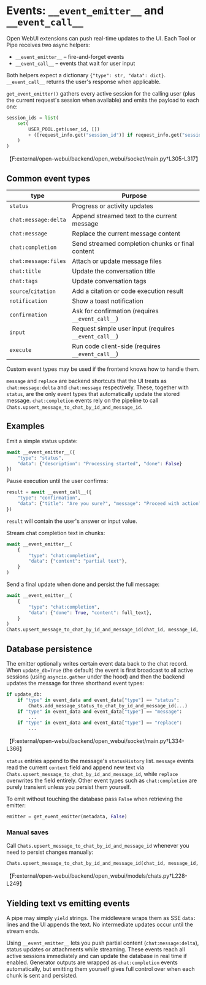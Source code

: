# Events: `__event_emitter__` and `__event_call__`

Open WebUI extensions can push real-time updates to the UI.  Each Tool or Pipe receives two async helpers:

* `__event_emitter__` – fire-and-forget events
* `__event_call__` – events that wait for user input

Both helpers expect a dictionary `{"type": str, "data": dict}`.  `__event_call__` returns the user's response when applicable.

`get_event_emitter()` gathers every active session for the calling user (plus the current request's session when available) and emits the payload to each one:

```python
session_ids = list(
    set(
        USER_POOL.get(user_id, [])
        + ([request_info.get("session_id")] if request_info.get("session_id") else [])
    )
)
```
【F:external/open-webui/backend/open_webui/socket/main.py†L305-L317】

## Common event types

| type                | Purpose                                              |
|---------------------|------------------------------------------------------|
| `status`            | Progress or activity updates                          |
| `chat:message:delta`| Append streamed text to the current message           |
| `chat:message`      | Replace the current message content                   |
| `chat:completion`   | Send streamed completion chunks or final content      |
| `chat:message:files`| Attach or update message files                        |
| `chat:title`        | Update the conversation title                         |
| `chat:tags`         | Update conversation tags                              |
| `source`/`citation` | Add a citation or code execution result               |
| `notification`      | Show a toast notification                             |
| `confirmation`      | Ask for confirmation (requires `__event_call__`)      |
| `input`             | Request simple user input (requires `__event_call__`) |
| `execute`           | Run code client-side (requires `__event_call__`)      |

Custom event types may be used if the frontend knows how to handle them.

`message` and `replace` are backend shortcuts that the UI treats as
`chat:message:delta` and `chat:message` respectively. These, together with
`status`, are the only event types that automatically update the stored
message. `chat:completion` events rely on the pipeline to call
`Chats.upsert_message_to_chat_by_id_and_message_id`.

## Examples

Emit a simple status update:

```python
await __event_emitter__({
    "type": "status",
    "data": {"description": "Processing started", "done": False}
})
```

Pause execution until the user confirms:

```python
result = await __event_call__({
    "type": "confirmation",
    "data": {"title": "Are you sure?", "message": "Proceed with action?"}
})
```

`result` will contain the user's answer or input value.

Stream chat completion text in chunks:

```python
await __event_emitter__(
    {
        "type": "chat:completion",
        "data": {"content": "partial text"},
    }
)
```

Send a final update when done and persist the full message:

```python
await __event_emitter__(
    {
        "type": "chat:completion",
        "data": {"done": True, "content": full_text},
    }
)
Chats.upsert_message_to_chat_by_id_and_message_id(chat_id, message_id, {"content": full_text})
```
## Database persistence

The emitter optionally writes certain event data back to the chat record. When `update_db=True` (the default) the event is first broadcast to all active sessions (using `asyncio.gather` under the hood) and then the backend updates the message for three shorthand event types:

```python
if update_db:
    if "type" in event_data and event_data["type"] == "status":
        Chats.add_message_status_to_chat_by_id_and_message_id(...)
    if "type" in event_data and event_data["type"] == "message":
        ...
    if "type" in event_data and event_data["type"] == "replace":
        ...
```
【F:external/open-webui/backend/open_webui/socket/main.py†L334-L366】

`status` entries append to the message's `statusHistory` list. `message` events read the current `content` field and append new text via `Chats.upsert_message_to_chat_by_id_and_message_id`, while `replace` overwrites the field entirely. Other event types such as `chat:completion` are purely transient unless you persist them yourself.

To emit without touching the database pass `False` when retrieving the emitter:

```python
emitter = get_event_emitter(metadata, False)
```

### Manual saves

Call `Chats.upsert_message_to_chat_by_id_and_message_id` whenever you need to persist changes manually:

```python
Chats.upsert_message_to_chat_by_id_and_message_id(chat_id, message_id, {"content": text})
```
【F:external/open-webui/backend/open_webui/models/chats.py†L228-L249】

## Yielding text vs emitting events

A pipe may simply `yield` strings. The middleware wraps them as SSE `data:` lines and the UI appends the text. No intermediate updates occur until the stream ends.

Using `__event_emitter__` lets you push partial content (`chat:message:delta`), status updates or attachments while streaming. These events reach all active sessions immediately and can update the database in real time if enabled.
Generator outputs are wrapped as `chat:completion` events automatically, but emitting them yourself gives full control over when each chunk is sent and persisted.
